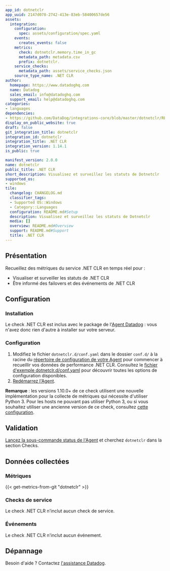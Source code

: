 ```yaml
---
app_id: dotnetclr
app_uuid: 2147d078-2742-413e-83eb-58400657de56
assets:
  integration:
    configuration:
      spec: assets/configuration/spec.yaml
    events:
      creates_events: false
    metrics:
      check: dotnetclr.memory.time_in_gc
      metadata_path: metadata.csv
      prefix: dotnetclr.
    service_checks:
      metadata_path: assets/service_checks.json
    source_type_name: .NET CLR
author:
  homepage: https://www.datadoghq.com
  name: Datadog
  sales_email: info@datadoghq.com
  support_email: help@datadoghq.com
categories:
- languages
dependencies:
- https://github.com/DataDog/integrations-core/blob/master/dotnetclr/README.md
display_on_public_website: true
draft: false
git_integration_title: dotnetclr
integration_id: dotnetclr
integration_title: .NET CLR
integration_version: 1.14.1
is_public: true

manifest_version: 2.0.0
name: dotnetclr
public_title: .NET CLR
short_description: Visualisez et surveillez les statuts de Dotnetclr
supported_os:
- windows
tile:
  changelog: CHANGELOG.md
  classifier_tags:
  - Supported OS::Windows
  - Category::Languages
  configuration: README.md#Setup
  description: Visualisez et surveillez les statuts de Dotnetclr
  media: []
  overview: README.md#Overview
  support: README.md#Support
  title: .NET CLR
---
```




## Présentation

Recueillez des métriques du service .NET CLR en temps réel pour :

- Visualiser et surveiller les statuts de .NET CLR
- Être informé des failovers et des événements de .NET CLR

## Configuration

### Installation

Le check .NET CLR est inclus avec le package de l'[Agent Datadog][1] : vous n'avez donc rien d'autre à installer sur votre serveur.

### Configuration

1. Modifiez le fichier `dotnetclr.d/conf.yaml` dans le dossier `conf.d/` à la racine du [répertoire de configuration de votre Agent][2] pour commencer à recueillir vos données de performance .NET CLR. Consultez le [fichier d'exemple dotnetclr.d/conf.yaml][3] pour découvrir toutes les options de configuration disponibles.
2. [Redémarrez l'Agent][4].

**Remarque** : les versions 1.10.0+ de ce check utilisent une nouvelle implémentation pour la collecte de métriques qui nécessite d'utiliser Python 3. Pour les hosts ne pouvant pas utiliser Python 3, ou si vous souhaitez utiliser une ancienne version de ce check, consultez [cette configuration][5].

## Validation

[Lancez la sous-commande status de l'Agent][6] et cherchez `dotnetclr` dans la section Checks.

## Données collectées

### Métriques
{{< get-metrics-from-git "dotnetclr" >}}


### Checks de service

Le check .NET CLR n'inclut aucun check de service.

### Événements

Le check .NET CLR n'inclut aucun événement.

## Dépannage

Besoin d'aide ? Contactez [l'assistance Datadog][8].

[1]: https://app.datadoghq.com/account/settings/agent/latest
[2]: https://docs.datadoghq.com/fr/agent/guide/agent-configuration-files/#agent-configuration-directory
[3]: https://github.com/DataDog/integrations-core/blob/master/dotnetclr/datadog_checks/dotnetclr/data/conf.yaml.example
[4]: https://docs.datadoghq.com/fr/agent/guide/agent-commands/#start-stop-and-restart-the-agent
[5]: https://github.com/DataDog/integrations-core/blob/7.33.x/dotnetclr/datadog_checks/dotnetclr/data/conf.yaml.example
[6]: https://docs.datadoghq.com/fr/agent/guide/agent-commands/#agent-status-and-information
[7]: https://github.com/DataDog/integrations-core/blob/master/dotnetclr/metadata.csv
[8]: https://docs.datadoghq.com/fr/help/
